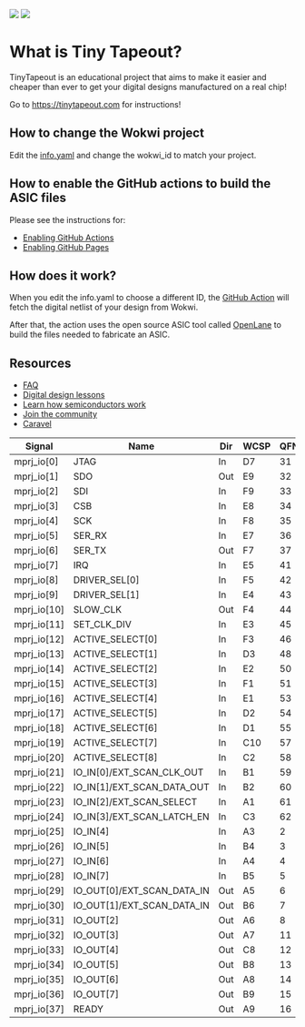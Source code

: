 ![](../../workflows/gds/badge.svg) ![](../../workflows/docs/badge.svg)

# What is Tiny Tapeout?

TinyTapeout is an educational project that aims to make it easier and cheaper than ever to get your digital designs manufactured on a real chip!

Go to https://tinytapeout.com for instructions!

## How to change the Wokwi project

Edit the [info.yaml](info.yaml) and change the wokwi_id to match your project.

## How to enable the GitHub actions to build the ASIC files

Please see the instructions for:

* [Enabling GitHub Actions](https://tinytapeout.com/faq/#when-i-commit-my-change-the-gds-action-isnt-running)
* [Enabling GitHub Pages](https://tinytapeout.com/faq/#my-github-action-is-failing-on-the-pages-part)

## How does it work?

When you edit the info.yaml to choose a different ID, the [GitHub Action](.github/workflows/gds.yaml) will fetch the digital netlist of your design from Wokwi.

After that, the action uses the open source ASIC tool called [OpenLane](https://www.zerotoasiccourse.com/terminology/openlane/) to build the files needed to fabricate an ASIC.

## Resources

* [FAQ](https://tinytapeout.com/faq/)
* [Digital design lessons](https://tinytapeout.com/digital_design/)
* [Learn how semiconductors work](https://tinytapeout.com/siliwiz/)
* [Join the community](https://discord.gg/rPK2nSjxy8)
* [Caravel](https://caravel-harness.readthedocs.io/en/latest/)

| Signal      | Name                        | Dir | WCSP | QFN | PCB |
|---          |---                          |---  |---   |---  |---  |
| mprj_io[0]  | JTAG                        | In  | D7   | 31 | TBD |
| mprj_io[1]  | SDO                         | Out | E9   | 32 | TBD |
| mprj_io[2]  | SDI                         | In  | F9   | 33 | TBD |
| mprj_io[3]  | CSB                         | In  | E8   | 34 | TBD |
| mprj_io[4]  | SCK                         | In  | F8   | 35 | TBD |
| mprj_io[5]  | SER_RX                      | In  | E7   | 36 | TBD |
| mprj_io[6]  | SER_TX                      | Out | F7   | 37 | TBD |
| mprj_io[7]  | IRQ                         | In  | E5   | 41 | TBD |
| mprj_io[8]  | DRIVER_SEL[0]               | In  | F5   | 42 | TBD |
| mprj_io[9]  | DRIVER_SEL[1]               | In  | E4   | 43 | TBD |
| mprj_io[10] | SLOW_CLK                    | Out | F4   | 44 | TBD |
| mprj_io[11] | SET_CLK_DIV                 | In  | E3   | 45 | TBD |
| mprj_io[12] | ACTIVE_SELECT[0]            | In  | F3   | 46 | TBD |
| mprj_io[13] | ACTIVE_SELECT[1]            | In  | D3   | 48 | TBD |
| mprj_io[14] | ACTIVE_SELECT[2]            | In  | E2   | 50 | TBD |
| mprj_io[15] | ACTIVE_SELECT[3]            | In  | F1   | 51 | TBD |
| mprj_io[16] | ACTIVE_SELECT[4]            | In  | E1   | 53 | TBD |
| mprj_io[17] | ACTIVE_SELECT[5]            | In  | D2   | 54 | TBD |
| mprj_io[18] | ACTIVE_SELECT[6]            | In  | D1   | 55 | TBD |
| mprj_io[19] | ACTIVE_SELECT[7]            | In  | C10  | 57 | TBD |
| mprj_io[20] | ACTIVE_SELECT[8]            | In  | C2   | 58 | TBD |
| mprj_io[21] | IO_IN[0]/EXT_SCAN_CLK_OUT   | In  | B1   | 59 | TBD |
| mprj_io[22] | IO_IN[1]/EXT_SCAN_DATA_OUT  | In  | B2   | 60 | TBD |
| mprj_io[23] | IO_IN[2]/EXT_SCAN_SELECT    | In  | A1   | 61 | TBD |
| mprj_io[24] | IO_IN[3]/EXT_SCAN_LATCH_EN  | In  | C3   | 62 | TBD |
| mprj_io[25] | IO_IN[4]                    | In  | A3   |  2 | TBD |
| mprj_io[26] | IO_IN[5]                    | In  | B4   |  3 | TBD |
| mprj_io[27] | IO_IN[6]                    | In  | A4   |  4 | TBD |
| mprj_io[28] | IO_IN[7]                    | In  | B5   |  5 | TBD |
| mprj_io[29] | IO_OUT[0]/EXT_SCAN_DATA_IN  | Out | A5   |  6 | TBD |
| mprj_io[30] | IO_OUT[1]/EXT_SCAN_DATA_IN  | Out | B6   |  7 | TBD |
| mprj_io[31] | IO_OUT[2]                   | Out | A6   |  8 | TBD |
| mprj_io[32] | IO_OUT[3]                   | Out | A7   | 11 | TBD |
| mprj_io[33] | IO_OUT[4]                   | Out | C8   | 12 | TBD |
| mprj_io[34] | IO_OUT[5]                   | Out | B8   | 13 | TBD |
| mprj_io[35] | IO_OUT[6]                   | Out | A8   | 14 | TBD |
| mprj_io[36] | IO_OUT[7]                   | Out | B9   | 15 | TBD |
| mprj_io[37] | READY                       | Out | A9   | 16 | TBD |
